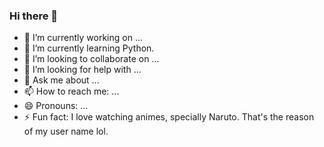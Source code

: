 ### Hi there 👋

- 🔭 I’m currently working on ...
- 🌱 I’m currently learning Python. 
- 👯 I’m looking to collaborate on ...
- 🤔 I’m looking for help with ...
- 💬 Ask me about ...
- 📫 How to reach me: ...
- 😄 Pronouns: ...
- ⚡ Fun fact: I love watching animes, specially Naruto. That's the reason of my user name lol.
